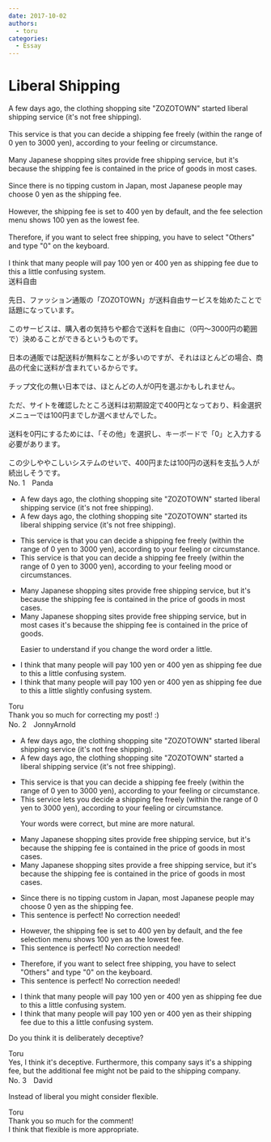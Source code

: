```yaml
---
date: 2017-10-02
authors:
  - toru
categories:
  - Essay
---
```


<h1 id="subject_show">Liberal Shipping</h1>
<div class="date" hidden>Oct 2, 2017 11:36</div>
<div id="post"><div id="body_show_ori">
A few days ago, the clothing shopping site "ZOZOTOWN" started liberal shipping service (it's not free shipping).<br/><br/>This service is that you can decide a shipping fee freely (within the range of 0 yen to 3000 yen), according to your feeling or circumstance.<br/><br/>Many Japanese shopping sites provide free shipping service, but it's because the shipping fee is contained in the price of goods in most cases.<br/><br/>Since there is no tipping custom in Japan, most Japanese people may choose 0 yen as the shipping fee.<br/><br/>However, the shipping fee is set to 400 yen by default, and the fee selection menu shows 100 yen as the lowest fee.<br/><br/>Therefore, if you want to select free shipping, you have to select "Others" and type "0" on the keyboard.<br/><br/>I think that many people will pay 100 yen or 400 yen as shipping fee due to this a little confusing system.
</div></div>

<!-- more -->

<div id="post_ja"><div id="body_show_mo">
送料自由<br/><br/>先日、ファッション通販の「ZOZOTOWN」が送料自由サービスを始めたことで話題になっています。<br/><br/>このサービスは、購入者の気持ちや都合で送料を自由に（0円～3000円の範囲で）決めることができるというものです。<br/><br/>日本の通販では配送料が無料なことが多いのですが、それはほとんどの場合、商品の代金に送料が含まれているからです。<br/><br/>チップ文化の無い日本では、ほとんどの人が0円を選ぶかもしれません。<br/><br/>ただ、サイトを確認したところ送料は初期設定で400円となっており、料金選択メニューでは100円までしか選べませんでした。<br/><br/>送料を0円にするためには、「その他」を選択し、キーボードで「0」と入力する必要があります。<br/><br/>この少しややこしいシステムのせいで、400円または100円の送料を支払う人が続出しそうです。
</div></div>
<div id="block"><div class="first_name"> No. 1　<span class="just_name">Panda</span></div><div id="block2">
<ul class="correction_field">
<li class="incorrect">A few days ago, the clothing shopping site "ZOZOTOWN" started liberal shipping service (it's not free shipping).</li>
<li class="corrected correct">
A few days ago, the clothing shopping site "ZOZOTOWN" started <span class="f_blue">its</span> liberal shipping service (it's not free shipping).
</li>
</ul>
<ul class="correction_field">
<li class="incorrect">This service is that you can decide a shipping fee freely (within the range of 0 yen to 3000 yen), according to your feeling or circumstance.</li>
<li class="corrected correct">
This service is that you can decide a shipping fee freely (within the range of 0 yen to 3000 yen), according to your <span class="sline">feeling</span> mood or circumstance<span class="f_blue">s</span>.
</li>
</ul>
<ul class="correction_field">
<li class="incorrect">Many Japanese shopping sites provide free shipping service, but it's because the shipping fee is contained in the price of goods in most cases.</li>
<li class="corrected correct">
Many Japanese shopping sites provide free shipping service, but in most cases it's because the shipping fee is contained in the price of goods.
<p class="correction_comment">Easier to understand if you change the word order a little.</p>
</li>
</ul>
<ul class="correction_field">
<li class="incorrect">I think that many people will pay 100 yen or 400 yen as shipping fee due to this a little confusing system.</li>
<li class="corrected correct">
I think that many people will pay 100 yen or 400 yen as shipping fee due to this <span class="sline">a little</span> slightly confusing system.
</li>
</ul>
</div><div class="name"><span class="just_name">Toru</span><br>
Thank you so much for correcting my post! :)
</div>
</div>
<div id="block"><div class="first_name"> No. 2　<span class="just_name">JonnyArnold</span></div><div id="block2">
<ul class="correction_field">
<li class="incorrect">A few days ago, the clothing shopping site "ZOZOTOWN" started liberal shipping service (it's not free shipping).</li>
<li class="corrected correct">
A few days ago, the clothing shopping site "ZOZOTOWN" started <span class="f_blue">a </span>liberal shipping service (it's not free shipping).
</li>
</ul>
<ul class="correction_field">
<li class="incorrect">This service is that you can decide a shipping fee freely (within the range of 0 yen to 3000 yen), according to your feeling or circumstance.</li>
<li class="corrected correct">
This service <span class="f_blue">lets you</span> decide a shipping fee freely (within the range of 0 yen to 3000 yen), according to your feeling or circumstance.
<p class="correction_comment">Your words were correct, but mine are more natural.</p>
</li>
</ul>
<ul class="correction_field">
<li class="incorrect">Many Japanese shopping sites provide free shipping service, but it's because the shipping fee is contained in the price of goods in most cases.</li>
<li class="corrected correct">
Many Japanese shopping sites provide <span class="f_blue">a</span> free shipping service, but it's because the shipping fee is contained in the price of goods in most cases.
</li>
</ul>
<ul class="correction_field">
<li class="incorrect">Since there is no tipping custom in Japan, most Japanese people may choose 0 yen as the shipping fee.</li>
<li class="corrected perfect">This sentence is perfect! No correction needed!</li>
</ul>
<ul class="correction_field">
<li class="incorrect">However, the shipping fee is set to 400 yen by default, and the fee selection menu shows 100 yen as the lowest fee.</li>
<li class="corrected perfect">This sentence is perfect! No correction needed!</li>
</ul>
<ul class="correction_field">
<li class="incorrect">Therefore, if you want to select free shipping, you have to select "Others" and type "0" on the keyboard.</li>
<li class="corrected perfect">This sentence is perfect! No correction needed!</li>
</ul>
<ul class="correction_field">
<li class="incorrect">I think that many people will pay 100 yen or 400 yen as shipping fee due to this a little confusing system.</li>
<li class="corrected correct">
I think that many people will pay 100 yen or 400 yen as <span class="f_blue">their </span>shipping fee due to this <span class="sline"><span class="f_red">a little</span></span> confusing system.
</li>
</ul>
<p class="comment_small">
 Do you think it is deliberately deceptive?
</p>

</div><div class="name"><span class="just_name">Toru</span><br>
Yes, I think it's deceptive. Furthermore, this company says it's a shipping fee, but the additional fee might not be paid to the shipping company. 
</div>
</div>
<div id="block"><div class="first_name"> No. 3　<span class="just_name">David</span></div><div id="block2">
<p class="comment_small">
 Instead of liberal you might consider flexible.
</p>

</div><div class="name"><span class="just_name">Toru</span><br>
Thank you so much for the comment!<br/>I think that flexible is more appropriate.
</div>
</div>
